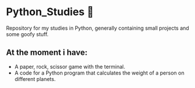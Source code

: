 # Python_Studies 🐍
Repository for my studies in Python, generally containing small projects and some goofy stuff.

## At the moment i have: 

* A paper, rock, scissor game with the terminal.
* A code for a Python program that calculates the weight of a person on different planets.
